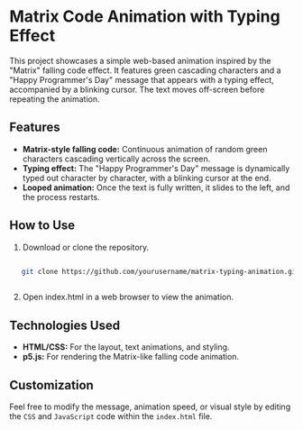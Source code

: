 # Matrix Code Animation with Typing Effect

This project showcases a simple web-based animation inspired by the "Matrix" falling code effect. It features green cascading characters and a "Happy Programmer's Day" message that appears with a typing effect, accompanied by a blinking cursor. The text moves off-screen before repeating the animation.

## Features

- **Matrix-style falling code:** Continuous animation of random green characters cascading vertically across the screen.
- **Typing effect:** The "Happy Programmer's Day" message is dynamically typed out character by character, with a blinking cursor at the end.
- **Looped animation:** Once the text is fully written, it slides to the left, and the process restarts.

## How to Use

1. Download or clone the repository.
```bash

   git clone https://github.com/yourusername/matrix-typing-animation.git
   
```

2. Open index.html in a web browser to view the animation.

## Technologies Used

- **HTML/CSS:** For the layout, text animations, and styling.
- **p5.js:** For rendering the Matrix-like falling code animation.

## Customization

Feel free to modify the message, animation speed, or visual style by editing the `CSS` and `JavaScript` code within the `index.html` file.

